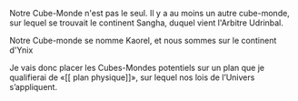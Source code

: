 
Notre Cube-Monde n'est pas le seul. Il y a au moins un autre cube-monde, sur lequel se trouvait le continent Sangha, duquel vient l'Arbitre Udrinbal. 

Notre Cube-monde se nomme Kaorel, et nous sommes sur le continent d'Ynix

Je vais donc placer les Cubes-Mondes potentiels sur un plan que je qualifierai de «[[ plan physique]]», sur lequel nos lois de l’Univers s’appliquent.